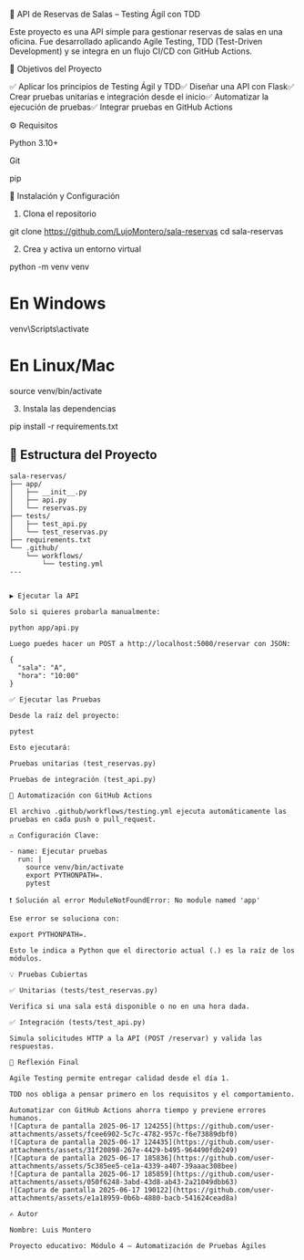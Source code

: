 🏢 API de Reservas de Salas – Testing Ágil con TDD

Este proyecto es una API simple para gestionar reservas de salas en una oficina. Fue desarrollado aplicando Agile Testing, TDD (Test-Driven Development) y se integra en un flujo CI/CD con GitHub Actions.

🚀 Objetivos del Proyecto

✅ Aplicar los principios de Testing Ágil y TDD✅ Diseñar una API con Flask✅ Crear pruebas unitarias e integración desde el inicio✅ Automatizar la ejecución de pruebas✅ Integrar pruebas en GitHub Actions

⚙️ Requisitos

Python 3.10+

Git

pip

💪 Instalación y Configuración

1. Clona el repositorio

git clone https://github.com/LujoMontero/sala-reservas
cd sala-reservas

2. Crea y activa un entorno virtual

python -m venv venv
# En Windows
venv\Scripts\activate
# En Linux/Mac
source venv/bin/activate

3. Instala las dependencias

pip install -r requirements.txt

## 📁 Estructura del Proyecto

```text
sala-reservas/
├── app/
│   ├── __init__.py
│   ├── api.py
│   └── reservas.py
├── tests/
│   ├── test_api.py
│   └── test_reservas.py
├── requirements.txt
└── .github/
    └── workflows/
        └── testing.yml
---


▶️ Ejecutar la API

Solo si quieres probarla manualmente:

python app/api.py

Luego puedes hacer un POST a http://localhost:5000/reservar con JSON:

{
  "sala": "A",
  "hora": "10:00"
}

✅ Ejecutar las Pruebas

Desde la raíz del proyecto:

pytest

Esto ejecutará:

Pruebas unitarias (test_reservas.py)

Pruebas de integración (test_api.py)

🔁 Automatización con GitHub Actions

El archivo .github/workflows/testing.yml ejecuta automáticamente las pruebas en cada push o pull_request.

⚖️ Configuración Clave:

- name: Ejecutar pruebas
  run: |
    source venv/bin/activate
    export PYTHONPATH=.
    pytest

❗ Solución al error ModuleNotFoundError: No module named 'app'

Ese error se soluciona con:

export PYTHONPATH=.

Esto le indica a Python que el directorio actual (.) es la raíz de los módulos.

💡 Pruebas Cubiertas

✅ Unitarias (tests/test_reservas.py)

Verifica si una sala está disponible o no en una hora dada.

✅ Integración (tests/test_api.py)

Simula solicitudes HTTP a la API (POST /reservar) y valida las respuestas.

🤔 Reflexión Final

Agile Testing permite entregar calidad desde el día 1.

TDD nos obliga a pensar primero en los requisitos y el comportamiento.

Automatizar con GitHub Actions ahorra tiempo y previene errores humanos.
![Captura de pantalla 2025-06-17 124255](https://github.com/user-attachments/assets/fcee6902-5c7c-4782-957c-f6e73889dbf0)
![Captura de pantalla 2025-06-17 124435](https://github.com/user-attachments/assets/31f20898-267e-4429-b495-964490fdb249)
![Captura de pantalla 2025-06-17 185836](https://github.com/user-attachments/assets/5c385ee5-ce1a-4339-a407-39aaac308bee)
![Captura de pantalla 2025-06-17 185859](https://github.com/user-attachments/assets/050f6248-3abd-43d8-ab43-2a21049dbb63)
![Captura de pantalla 2025-06-17 190122](https://github.com/user-attachments/assets/e1a18959-0b6b-4880-bacb-541624cead8a)

✍️ Autor

Nombre: Luis Montero

Proyecto educativo: Módulo 4 – Automatización de Pruebas Ágiles

